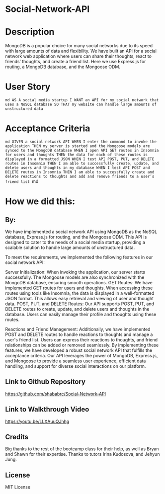 # Social-Network-API

# Description
MongoDB is a popular choice for many social networks due to its speed with large amounts of data and flexibility. We have built an API for a social network web application where users can share their thoughts, react to friends’ thoughts, and create a friend list. Here we use Express.js for routing, a MongoDB database, and the Mongoose ODM.

# User Story
``md
AS A social media startup
I WANT an API for my social network that uses a NoSQL database
SO THAT my website can handle large amounts of unstructured data
``
# Acceptance Criteria
``md
GIVEN a social network API
WHEN I enter the command to invoke the application
THEN my server is started and the Mongoose models are synced to the MongoDB database
WHEN I open API GET routes in Insomnia for users and thoughts
THEN the data for each of these routes is displayed in a formatted JSON
WHEN I test API POST, PUT, and DELETE routes in Insomnia
THEN I am able to successfully create, update, and delete users and thoughts in my database
WHEN I test API POST and DELETE routes in Insomnia
THEN I am able to successfully create and delete reactions to thoughts and add and remove friends to a user’s friend list
``md

# How we did this:
## By:

We have implemented a social network API using MongoDB as the NoSQL database, Express.js for routing, and the Mongoose ODM. This API is designed to cater to the needs of a social media startup, providing a scalable solution to handle large amounts of unstructured data.

To meet the requirements, we implemented the following features in our social network API:

Server Initialization: When invoking the application, our server starts successfully. The Mongoose models are also synchronized with the MongoDB database, ensuring smooth operations.
GET Routes: We have implemented GET routes for users and thoughts. When accessing these routes using tools like Insomnia, the data is displayed in a well-formatted JSON format. This allows easy retrieval and viewing of user and thought data.
POST, PUT, and DELETE Routes: Our API supports POST, PUT, and DELETE routes to create, update, and delete users and thoughts in the database. Users can easily manage their profile and thoughts using these routes.

Reactions and Friend Management: Additionally, we have implemented POST and DELETE routes to handle reactions to thoughts and manage a user's friend list. Users can express their reactions to thoughts, and friend relationships can be added or removed seamlessly.
By implementing these features, we have developed a robust social network API that fulfills the acceptance criteria. Our API leverages the power of MongoDB, Express.js, and Mongoose to provide a seamless user experience, efficient data handling, and support for diverse social interactions on our platform.


## Link to Github Repository
https://github.com/shababrc/Social-Network-API

## Link to Walkthrough Video
https://youtu.be/LLXAuuQJhhg

## Credits
Big thanks to the rest of the bootcamp class for their help, as well as Bryan and Shawn for their expertise. Thanks to tutors Irina Kudosova, and Jehyun Jung.

## License
MIT License



